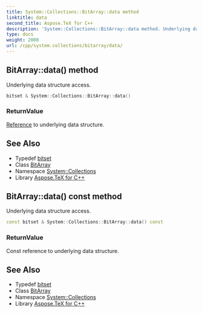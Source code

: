 ```yaml
---
title: System::Collections::BitArray::data method
linktitle: data
second_title: Aspose.TeX for C++
description: 'System::Collections::BitArray::data method. Underlying data structure access in C++.'
type: docs
weight: 2000
url: /cpp/system.collections/bitarray/data/
---
```

## BitArray::data() method


Underlying data structure access.

```cpp
bitset & System::Collections::BitArray::data()
```


### ReturnValue

[Reference](../reference/) to underlying data structure.

## See Also

* Typedef [bitset](../bitset/)
* Class [BitArray](../)
* Namespace [System::Collections](../../)
* Library [Aspose.TeX for C++](../../../)
## BitArray::data() const method


Underlying data structure access.

```cpp
const bitset & System::Collections::BitArray::data() const
```


### ReturnValue

Const reference to underlying data structure.

## See Also

* Typedef [bitset](../bitset/)
* Class [BitArray](../)
* Namespace [System::Collections](../../)
* Library [Aspose.TeX for C++](../../../)
